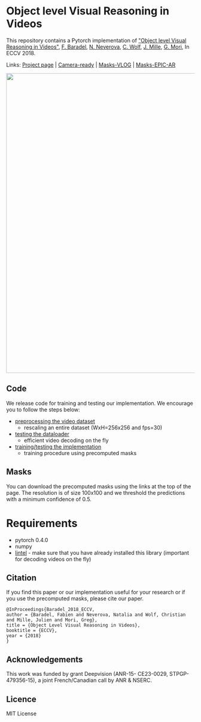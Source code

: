 # Object level Visual Reasoning in Videos


This repository contains a Pytorch implementation of ["Object level Visual Reasoning in Videos"](https://arxiv.org/abs/1806.06157), [F. Baradel](https://fabienbaradel.github.io/), [N. Neverova](https://nneverova.github.io/), [C. Wolf](https://perso.liris.cnrs.fr/christian.wolf/), [J. Mille](http://www.rfai.li.univ-tours.fr/PagesPerso/jmille/), [G. Mori](http://www.cs.sfu.ca/~mori/), In ECCV 2018.

Links: [Project page](https://fabienbaradel.github.io/eccv18_object_level_visual_reasoning/) | [Camera-ready](https://fabienbaradel.github.io/papers/ECCV_18) | [Masks-VLOG](https://drive.google.com/open?id=1pcEtlgzEJ815zpxzv-PvTZ26PEr_xSVn) | [Masks-EPIC-AR](https://drive.google.com/open?id=16W_aXcr68que05WZ-NhQG0aKLVRILwWy)

<img src="img/teaser_carrots.png" width="800"/>

## Code
We release code for training and testing our implementation.
We encourage you to follow the steps below:
* [preprocessing the video dataset](./preprocessing/README.md)
    * rescaling an entire dataset (WxH=256x256 and fps=30)
* [testing the dataloader](./loader/README.md)
    * efficient video decoding on the fly
* [training/testing the implementation](./README_TRAINING_TESTING.md)
    * training procedure using precomputed masks

## Masks
You can download the precomputed masks using the links at the top of the page.
The resolution is of size 100x100 and we threshold the predictions with a minimum confidence of 0.5.

# Requirements
* pytorch 0.4.0
* numpy
* [lintel](https://github.com/dukebw/lintel) - make sure that you have already installed this library (important for decoding videos on the fly)

## Citation
If you find this paper or our implementation useful for your research or if you use the precomputed masks, please cite our paper.
```
@InProceedings{Baradel_2018_ECCV,
author = {Baradel, Fabien and Neverova, Natalia and Wolf, Christian and Mille, Julien and Mori, Greg},
title = {Object Level Visual Reasoning in Videos},
booktitle = {ECCV},
year = {2018}
}
```

## Acknowledgements
This work was funded by grant Deepvision (ANR-15- CE23-0029, STPGP-479356-15), a joint French/Canadian call by ANR & NSERC.

## Licence
MIT License
